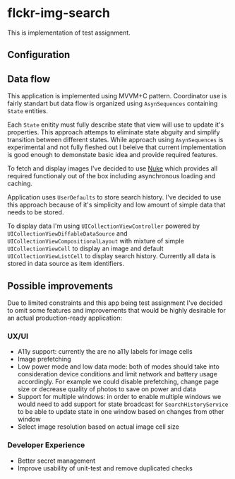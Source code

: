# flckr-img-search

This is implementation of test assignment.

## Configuration

## Data flow

This application is implemented using MVVM+C pattern. Coordinator use is fairly standart but data flow is organized using `AsynSequences` containing `State` entities.

Each `State` enitity must fully describe state that view will use to update it's properties. This approach attemps to eliminate state abguity and simplify transition between different states.
While approach using `AsynSequences` is experimental and not fully fleshed out I beleive that current implementation is good enough to demonstate basic idea and provide required features.

To fetch and display images I've decided to use [Nuke](https://github.com/kean/Nuke) which provides all required functionaly out of the box including asynchronous loading and caching.

Application uses `UserDefaults` to store search history. I've decided to use this approach because of it's simplicity and low amount of simple data that needs to be stored.

To display data I'm using `UICollectionViewController` powered by `UICollectionViewDiffableDataSource` and `UICollectionViewCompositionalLayout` with mixture of simple `UICollectionViewCell` to display an image and default `UICollectionViewListCell` to display search history. Currently all data is stored in data source as item identifiers.

## Possible improvements

Due to limited constraints and this app being test assignment I've decided to omit some features and improvements that would be highly desirable for an actual production-ready application:

### UX/UI

- A11y support: currently the are no a11y labels for image cells
- Image prefetching
- Low power mode and low data mode: both of modes should take into consideration device conditions and limit network and battery usage accordingly. For example we could disable prefetching, change page size or decrease quality of photos to save on power and data
- Support for multiple windows: in order to enable multiple windows we would need to add support for state broadcast for `SearchHistoryService` to be able to update state in one window based on changes from other window
- Select image resolution based on actual image cell size

### Developer Experience

- Better secret management
- Improve usability of unit-test and remove duplicated checks
